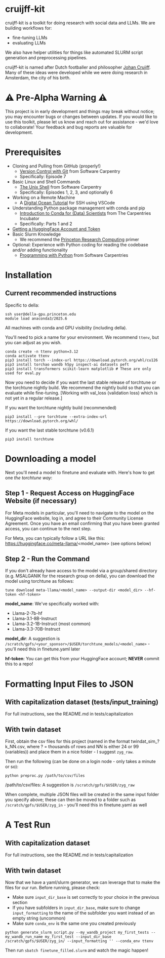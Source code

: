 # cruijff-kit

cruijff-kit is a toolkit for doing research with social data and LLMs. We are building workflows for:

- fine-tuning LLMs
- evaluating LLMs

We also have helper utilities for things like automated SLURM script generation and preprocessing pipelines.

cruijff-kit is named after Dutch footballer and philosopher [Johan Cruijff](https://en.wikipedia.org/wiki/Johan_Cruyff). Many of these ideas were developed while we were doing research in Amsterdam, the city of his birth.

# ⚠️ Pre-Alpha Warning ⚠️

This project is in early development and things may break without notice; you may encounter bugs or changes between updates. If you would like to use this toolkit, please let us know and reach out for assistance - we'd love to collaborate! Your feedback and bug reports are valuable for development.

# Prerequisites

- Cloning and Pulling from GitHub (properly!)
  - [Version Control with Git](https://swcarpentry.github.io/git-novice/) from Software Carpentry
  - Specifically: Episode 7
- Basic Linux and Shell Commands
  - [The Unix Shell](https://swcarpentry.github.io/shell-novice/) from Software Carpentry
  - Specifically: Episodes 1, 2, 3, and optionally 6
- Working on a Remote Machine
  - A [Digital Ocean Tutorial](https://www.digitalocean.com/community/tutorials/how-to-use-visual-studio-code-for-remote-development-via-the-remote-ssh-plugin) for SSH using VSCode
- Understanding Python package management with conda and pip
  - [Introduction to Conda for (Data) Scientists](https://carpentries-incubator.github.io/introduction-to-conda-for-data-scientists/) from The Carpentries Incubator
  - Specifically: Parts 1 and 2
- [Getting a HuggingFace Account and Token](https://huggingface.co/docs/hub/en/security-tokens)
- Basic Slurm Knowledge
  - We recommend the [Princeton Research Computing](https://researchcomputing.princeton.edu/support/knowledge-base/slurm) primer
- Optional: Experience with Python coding for reading the codebase and/or adding functionality
  - [Programming with Python](https://swcarpentry.github.io/python-novice-inflammation/) from Software Carpentries

# Installation

## Current recommended instructions

Specific to della:
```
ssh user@della-gpu.princeton.edu
module load anaconda3/2025.6 
```

All machines with conda and GPU visibility (including della).  

You'll need to pick a name for your environment.  We recommend `ttenv`, but you can adjust as you wish.

```
conda create -n ttenv python=3.12
conda activate ttenv
pip3 install torch --index-url https://download.pytorch.org/whl/cu126
pip3 install torchao wandb h5py inspect-ai datasets peft
pip3 install transformers scikit-learn matplotlib # These are only used for eval.py
```

Now you need to decide if you want the last stable release of torchtune or the torchtune nightly build. We recommend the nightly build so that you can evaluate while fine-tuning. [Working with val_loss (validation loss) which is not yet in a regular release.]

If you want the torchtune nightly build (recommended)
```
pip3 install --pre torchtune --extra-index-url https://download.pytorch.org/whl/
```

If you want the last stable torchtune (v0.6.1)
```
pip3 install torchtune
```

# Downloading a model

Next you'll need a model to finetune and evaluate with. Here's how to get one *the torchtune way*:

## Step 1 - Request Access on HuggingFace Website (if necessary)

For Meta models in particular, you'll need to navigate to the model on the HuggingFace website, log in, and agree to their Community License Agreement. Once you have an email confirming that you have been granted access, you can continue to the next step.

For Meta, you can typically follow a URL like this: https://huggingface.co/meta-llama/<model_name> (see options below)

## Step 2 - Run the Command

If you don't already have access to the model via a group/shared directory (e.g. MSALGANIK for the research group on della), you can download the model using torchtune as follows:

```
tune download meta-llama/<model_name> --output-dir <model_dir> --hf-token <hf-token>
```
**model_name**: We've specifically worked with:
* Llama-2-7b-hf
* Llama-3.1-8B-Instruct
* Llama-3.2-1B-Instruct (most common)
* Llama-3.3-70B-Instruct

**model_dir**: A suggestion is `/scratch/gpfs/<your_sponsor>/$USER/torchtune_models/<model_name>` - you'll need this in finetune.yaml later

**hf-token**: You can get this from your HuggingFace account; **NEVER** commit this to a repo!

# Formatting Input Files to JSON

## With capitalization dataset (tests/input_training)

For full instructions, see the README.md in tests/capitalization

## With twin dataset

First, obtain the csv files for this project (named in the format twindat_sim_?k_NN.csv, where ? = thousands of rows and NN is either 24 or 99 (variables)) and place them in a nice folder - I suggest `zyg_raw`.

Then run the following (can be done on a login node - only takes a minute or so):

```
python preproc.py /path/to/csv/files
```

/path/to/csv/files: A suggestion is `/scratch/gpfs/$USER/zyg_raw`

When complete, multiple JSON files will be created in the same input folder you specify above; these can then be moved to a folder such as `/scratch/gpfs/$USER/zyg_in` - you'll need this in finetune.yaml as well

# A Test Run

## With capitalization dataset

For full instructions, see the README.md in tests/capitalization

## With twin dataset

Now that we have a yaml/slurm generator, we can leverage that to make the files for our run. Before running, please check:

* Make sure `input_dir_base` is set correctly to your choice in the previous section
* If you have subfolders in `input_dir_base`, make sure to change `input_formatting` to the name of the subfolder you want instead of an empty string (uncommon)
* Make sure `conda_env` is the same one you created previously

```
python generate_slurm_script.py --my_wandb_project my_first_tests --my_wandb_run_name my_first_test --input_dir_base /scratch/gpfs/$USER/zyg_in/ --input_formatting '' --conda_env ttenv
```

Then run `sbatch finetune_filled.slurm` and watch the magic happen!


